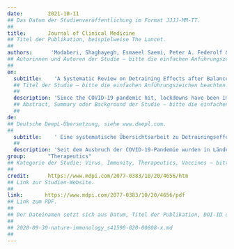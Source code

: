 ```yaml
---
date:        2021-10-11
## Das Datum der Studienveröffentlichung im Format JJJJ-MM-TT.
##
title:       Journal of Clinical Medicine
## Titel der Publikation, beispielweise The Lancet.
##
authors:      'Modaberi, Shaghayegh, Esmaeel Saemi, Peter A. Federolf & Steven van Andel'
## Autorinnen und Autoren der Studie – bitte die einfachen Anführungszeichen beachten!
##
en:
  subtitle:    'A Systematic Review on Detraining Effects after Balance and Fall Prevention Interventions'
  ## Titel der Studie – bitte die einfachen Anführungszeichen beachten!
  ##
  description: 'Since the COVID-19 pandemic hit, lockdowns have been implemented to fight off infections in countries around the world. Whilst this measure is without a doubt effective against spreading infection, it might also decrease participation in exercise. For older adults, exercise is particularly important in the prevention of falls, and sudden detraining because of a lockdown or due to other causes might have detrimental consequences. This systematic review study aims to assess what is currently known on detraining effects for balance outcomes. Nine studies were included within this review. Results suggest that detraining effects could already be significant as early as 4 weeks after stopping the intervention. Programs that specifically focus on improving balance were more robust against detraining, with most positive effects still being present after 8 weeks. However, even with a specific focus on balance, studies started to show some signs of detraining. The current study is limited by the low number of included studies in the review, indicating a need to further confirm these results.'
  ## Abstract, Summary oder Background der Studie – bitte die einfachen Anführungszeichen beachten!
  ##
de: 
## Deutsche DeepL-Übersetzung, siehe www.deepl.com.
##
  subtitle:    ' Eine systematische Übersichtsarbeit zu Detrainingseffekten nach Gleichgewichts- und Sturzpräventionsinterventionen'
  ##
  description: 'Seit dem Ausbruch der COVID-19-Pandemie wurden in Ländern auf der ganzen Welt Abriegelungen zur Bekämpfung von Infektionen durchgeführt. Diese Maßnahme ist zwar zweifellos wirksam gegen die Ausbreitung von Infektionen, kann aber auch die Teilnahme an sportlichen Aktivitäten verringern. Für ältere Erwachsene ist Bewegung besonders wichtig, um Stürzen vorzubeugen, und eine plötzliche Unterbrechung der sportlichen Betätigung aufgrund einer Sperre oder aus anderen Gründen könnte schädliche Folgen haben. Mit dieser systematischen Übersichtsstudie soll untersucht werden, was derzeit über die Auswirkungen von Trainingsentzug auf das Gleichgewicht bekannt ist. Neun Studien wurden in diese Übersichtsarbeit einbezogen. Die Ergebnisse deuten darauf hin, dass Umschulungseffekte bereits 4 Wochen nach Beendigung der Intervention signifikant sein können. Programme, die sich speziell auf die Verbesserung des Gleichgewichts konzentrieren, waren robuster gegen Detraining, wobei die meisten positiven Effekte noch nach 8 Wochen vorhanden waren. Aber auch bei Programmen, die sich speziell auf das Gleichgewicht konzentrierten, zeigten sich in den Studien Anzeichen für eine Verschlechterung der Leistungsfähigkeit. Die aktuelle Studie wird durch die geringe Anzahl der in die Überprüfung einbezogenen Studien eingeschränkt, was darauf hindeutet, dass diese Ergebnisse weiter bestätigt werden müssen.'
group:       "Therapeutics"
## Kategorie der Studie: Virus, Immunity, Therapeutics, Vaccines – bitte die Anführungszeichen beachten!
##
credit:      https://www.mdpi.com/2077-0383/10/20/4656/htm
## Link zur Studien-Website.
##
link:       https://www.mdpi.com/2077-0383/10/20/4656/pdf
## Link zum PDF.
##
## Der Dateinamen setzt sich aus Datum, Titel der Publikation, DOI-ID der Studie (nach dem letzten Slash) und der Dateiendung zusammen. Bitte den Unterstrich vor der DOI-ID beachten!
##
## 2020-09-30-nature-immunology_s41590-020-00808-x.md
##
---
```

<object data="{{ page.link }}" style='height:calc(100vh - 400px); width: 100%' type='application/pdf'></object>
